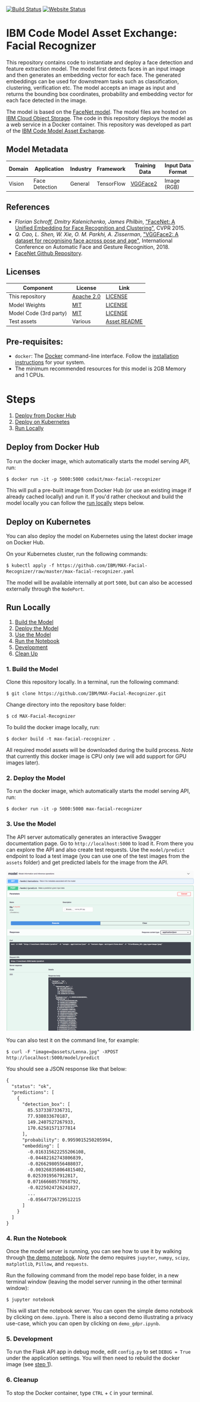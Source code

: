 [![Build Status](https://travis-ci.org/IBM/MAX-Facial-Recognizer.svg?branch=master)](https://travis-ci.org/IBM/MAX-Facial-Recognizer) [![Website Status](https://img.shields.io/website/http/max-facial-recognizer.max.us-south.containers.appdomain.cloud/swagger.json.svg?label=api+demo)](http://max-facial-recognizer.max.us-south.containers.appdomain.cloud/)

# IBM Code Model Asset Exchange: Facial Recognizer

This repository contains code to instantiate and deploy a face detection and feature extraction model. The model first detects faces in an input image and then generates an embedding vector for each face. The generated embeddings can be used for downstream tasks such as classification, clustering, verification etc. The model accepts an image as input and returns the bounding box coordinates, probability and embedding vector for each face detected in the image.

The model is based on the [FaceNet model](https://github.com/davidsandberg/facenet). The model files are hosted on [IBM Cloud Object Storage](http://max-assets.s3.us.cloud-object-storage.appdomain.cloud/facial-recognizer/1.0/assets.tar.gz). The code in this repository deploys the model as a web service in a Docker container. This repository was developed
as part of the [IBM Code Model Asset Exchange](https://developer.ibm.com/code/exchanges/models/).

## Model Metadata
| Domain | Application | Industry  | Framework | Training Data | Input Data Format |
| ------------- | --------  | -------- | --------- | --------- | -------------- | 
| Vision | Face Detection | General | TensorFlow | [VGGFace2](https://www.robots.ox.ac.uk/~vgg/data/vgg_face2/) | Image (RGB) | 

## References

* _Florian Schroff, Dmitry Kalenichenko, James Philbin_, ["FaceNet: A Unified Embedding for Face Recognition and Clustering"](https://arxiv.org/abs/1503.03832), CVPR 2015.
* _Q. Cao, L. Shen, W. Xie, O. M. Parkhi, A. Zisserman_, ["VGGFace2: A dataset for recognising face across pose and age"](http://www.robots.ox.ac.uk/~vgg/publications/2018/Cao18/cao18.pdf), International Conference on Automatic Face and Gesture Recognition, 2018.
* [FaceNet Github Repository](https://github.com/davidsandberg/facenet).

## Licenses

| Component | License | Link  |
| ------------- | --------  | -------- |
| This repository | [Apache 2.0](https://www.apache.org/licenses/LICENSE-2.0) | [LICENSE](LICENSE) |
| Model Weights | [MIT](https://opensource.org/licenses/MIT) | [LICENSE](https://github.com/davidsandberg/facenet/blob/master/LICENSE.md) |
| Model Code (3rd party) | [MIT](https://opensource.org/licenses/MIT) | [LICENSE](https://github.com/davidsandberg/facenet/blob/master/LICENSE.md) |
| Test assets | Various | [Asset README](assets/README.md) |

## Pre-requisites:

* `docker`: The [Docker](https://www.docker.com/) command-line interface. Follow the [installation instructions](https://docs.docker.com/install/) for your system.
* The minimum recommended resources for this model is 2GB Memory and 1 CPUs.

# Steps

1. [Deploy from Docker Hub](#deploy-from-docker-hub)
2. [Deploy on Kubernetes](#deploy-on-kubernetes)
3. [Run Locally](#run-locally)

## Deploy from Docker Hub

To run the docker image, which automatically starts the model serving API, run:

```
$ docker run -it -p 5000:5000 codait/max-facial-recognizer
```

This will pull a pre-built image from Docker Hub (or use an existing image if already cached locally) and run it.
If you'd rather checkout and build the model locally you can follow the [run locally](#run-locally) steps below.

## Deploy on Kubernetes

You can also deploy the model on Kubernetes using the latest docker image on Docker Hub.

On your Kubernetes cluster, run the following commands:

```
$ kubectl apply -f https://github.com/IBM/MAX-Facial-Recognizer/raw/master/max-facial-recognizer.yaml
```

The model will be available internally at port `5000`, but can also be accessed externally through the `NodePort`.

## Run Locally

1. [Build the Model](#1-build-the-model)
2. [Deploy the Model](#2-deploy-the-model)
3. [Use the Model](#3-use-the-model)
4. [Run the Notebook](#4-run-the-notebook)
5. [Development](#5-development)
6. [Clean Up](#6-cleanup)


### 1. Build the Model

Clone this repository locally. In a terminal, run the following command:

```
$ git clone https://github.com/IBM/MAX-Facial-Recognizer.git
```

Change directory into the repository base folder:

```
$ cd MAX-Facial-Recognizer
```

To build the docker image locally, run: 

```
$ docker build -t max-facial-recognizer .
```

All required model assets will be downloaded during the build process. _Note_ that currently this docker image is CPU only (we will add support for GPU images later).


### 2. Deploy the Model

To run the docker image, which automatically starts the model serving API, run:

```
$ docker run -it -p 5000:5000 max-facial-recognizer
```

### 3. Use the Model

The API server automatically generates an interactive Swagger documentation page. Go to `http://localhost:5000` to load it. From there you can explore the API and also create test requests.
Use the `model/predict` endpoint to load a test image (you can use one of the test images from the `assets` folder) and get predicted labels for the image from the API.

![Swagger UI Screenshot](docs/swagger-screenshot.png)

You can also test it on the command line, for example:

```
$ curl -F "image=@assets/Lenna.jpg" -XPOST http://localhost:5000/model/predict
```

You should see a JSON response like that below:

```
{
  "status": "ok",
  "predictions": [
    {
      "detection_box": [
        85.5373387336731,
        77.938033670187,
        149.2407527267933,
        170.62581571377814
      ],
      "probability": 0.9959015250205994,
      "embedding": [
        -0.016315622255206108,
        -0.04482162743806839,
        -0.02662980556488037,
        -0.003268358064815402,
        0.0253919567912817,
        0.07166660577058792,
        -0.0225024726241827,
        ...
        -0.05647726729512215
      ]
    }
  ]
}
```
### 4. Run the Notebook

Once the model server is running, you can see how to use it by walking through [the demo notebook](demo.ipynb). _Note_ the demo requires `jupyter`, `numpy`, `scipy`, `matplotlib`, `Pillow`, and `requests`.

Run the following command from the model repo base folder, in a new terminal window (leaving the model server running in the other terminal window):

```
$ jupyter notebook
```

This will start the notebook server. You can open the simple demo notebook by clicking on `demo.ipynb`. There is also a second demo illustrating a privacy use-case, which you can open by clicking on `demo_gdpr.ipynb`.

### 5. Development

To run the Flask API app in debug mode, edit `config.py` to set `DEBUG = True` under the application settings. You will then need to rebuild the docker image (see [step 1](#1-build-the-model)).

### 6. Cleanup

To stop the Docker container, type `CTRL` + `C` in your terminal.
